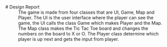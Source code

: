 <dl>
	<dt># Design Report</dt>
	<dd>The game is made from four classes that are UI, Game, Map and Player. The UI is the user interface where the player can see the game, the UI calls the class Game which makes Player and the Map. The Map class makes the Tic Tac Toe board and changes the numbers on the board to X or O. The Player class determine which player is up next and gets the input from player. </dd>
</dl>
